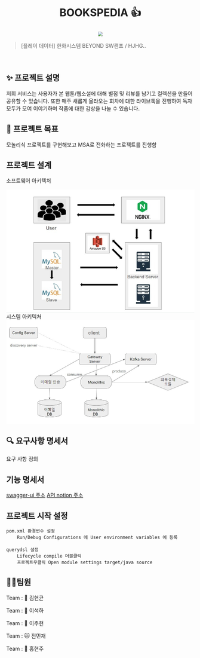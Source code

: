 <h1 align="center"> BOOKSPEDIA 👍</h1>


<div align="center">
  <img src="https://github.com/beyond-sw-camp/be02-2nd-hjhgteam-book/assets/96675421/c31829c1-8b9c-48e2-892e-f4dd7b92a6a1"  style="zoom:76%;" align="center"/>
</div>



> [플레이 데이터] 한화시스템 BEYOND SW캠프 / HJHG..




<br>

## ✨ 프로젝트 설명
저희 서비스는 사용자가 본 웹툰/웹소설에 대해 별점 및 리뷰를 남기고 컬렉션을 만들어 공유할 수 있습니다.
또한 매주 새롭게 올라오는 회차에 대한 라이브톡을 진행하여 독자 모두가 모여 이야기하며 작품에 대한 감상을 나눌 수 있습니다.

## 📌 프로젝트 목표
모놀리식 프로젝트를 구현해보고 MSA로 전화하는 프로젝트를 진행함


## 프로젝트 설계

소프트웨어 아키텍처  
<div align="center">
  <img src="/image/11.jpeg"  style="zoom:76%;" align="center"/>
</div>
시스템 아키텍처
<div align="center">
  <img src="/image/22.jpeg"  style="zoom:76%;" align="center"/>
</div>


## 🔍 요구사항 명세서

요구 사항 정의


## 기능 명세서
[swagger-ui 주소](http://localhost:8080/swagger-ui/#/)
[API notion 주소](https://ingjeon.notion.site/API-791b8ad810b6484d9947dfc777154176?pvs=4)



## 프로젝트 시작 설정
```agsl
pom.xml 환경변수 설정
	Run/Debug Configurations 에 User environment variables 에 등록

querydsl 설정
	Lifecycle compile 더블클릭
	프로젝트우클릭 Open module settings target/java source
```


## 🤼‍♂️팀원

Team : 🐯 김현균

Team : 🐶 이석하

Team : 🐺 이주현

Team : 🐱 전민재

Team : 🦁 홍현주
